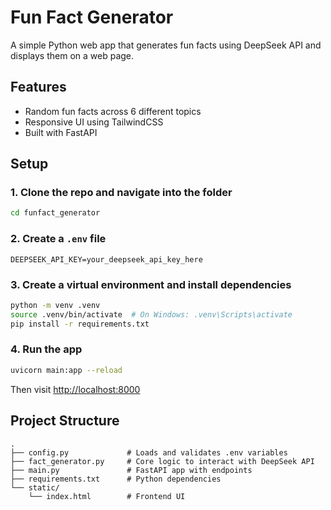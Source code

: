 
# Fun Fact Generator

A simple Python web app that generates fun facts using DeepSeek API and displays them on a web page.

## Features

- Random fun facts across 6 different topics
- Responsive UI using TailwindCSS
- Built with FastAPI

## Setup

### 1. Clone the repo and navigate into the folder

```bash
cd funfact_generator
```

### 2. Create a `.env` file

```env
DEEPSEEK_API_KEY=your_deepseek_api_key_here
```

### 3. Create a virtual environment and install dependencies

```bash
python -m venv .venv
source .venv/bin/activate  # On Windows: .venv\Scripts\activate
pip install -r requirements.txt
```

### 4. Run the app

```bash
uvicorn main:app --reload
```

Then visit [http://localhost:8000](http://localhost:8000)

## Project Structure

```
.
├── config.py             # Loads and validates .env variables
├── fact_generator.py     # Core logic to interact with DeepSeek API
├── main.py               # FastAPI app with endpoints
├── requirements.txt      # Python dependencies
└── static/
    └── index.html        # Frontend UI
```
